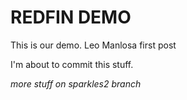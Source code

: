 REDFIN DEMO
===========

This is our demo. Leo Manlosa
first post

I'm about to commit this stuff.


*more stuff on sparkles2 branch*
